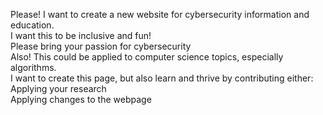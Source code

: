 Please! 
I want to create a new website for cybersecurity information and education. <br>
I want this to be inclusive and fun!<br>
Please bring your passion for cybersecurity<br>
Also! This could be applied to computer science topics, especially algorithms. <br>
I want to create this page, but also learn and thrive by contributing either:<br>
Applying your research<br>
Applying changes to the webpage<br>
